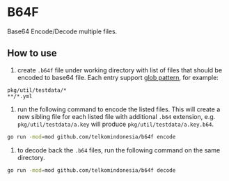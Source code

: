 # B64F

Base64 Encode/Decode multiple files.

## How to use

1. create `.b64f` file under working directory with list of files that should be encoded to base64 file. Each entry support [glob pattern](https://github.com/gobwas/glob), for example:

```.
pkg/util/testdata/*
**/*.yml
```

1. run the following command to encode the listed files. This will create a new sibling file for each listed file with additional `.b64` extension, e.g. `pkg/util/testdata/a.key` will produce `pkg/util/testdata/a.key.b64`.

```bash
go run -mod=mod github.com/telkomindonesia/b64f encode
```

1. to decode back the `.b64` files, run the following command on the same directory.

```bash
go run -mod=mod github.com/telkomindonesia/b64f decode
```

